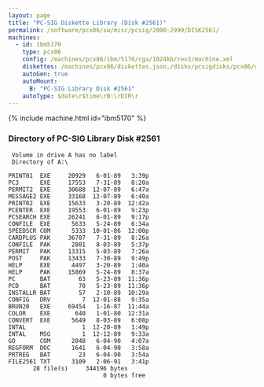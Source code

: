 ```yaml
---
layout: page
title: "PC-SIG Diskette Library (Disk #2561)"
permalink: /software/pcx86/sw/misc/pcsig/2000-2999/DISK2561/
machines:
  - id: ibm5170
    type: pcx86
    config: /machines/pcx86/ibm/5170/cga/1024kb/rev3/machine.xml
    diskettes: /machines/pcx86/diskettes.json,/disks/pcsigdisks/pcx86/diskettes.json
    autoGen: true
    autoMount:
      B: "PC-SIG Library Disk #2561"
    autoType: $date\r$time\rB:\rDIR\r
---
```


{% include machine.html id="ibm5170" %}

### Directory of PC-SIG Library Disk #2561

     Volume in drive A has no label
     Directory of A:\

    PRINT01  EXE     20929   6-01-89   3:39p
    PC3      EXE     17553   7-31-89   8:20a
    PERMIT2  EXE     30688  12-07-89   6:47a
    MESSAGE2 EXE     33168  12-07-89   6:40a
    PRINT02  EXE     15633   3-20-89  12:42a
    PCENTER  EXE     19553   6-01-89   9:23p
    PCSEARCH EXE     26241   6-01-89   9:17p
    CONFILE  EXE      5633   5-24-89   6:34a
    SPEEDSCR COM      5333  10-01-86  12:00p
    CARDPLUS PAK     36787   7-31-89   8:26a
    CONFILE  PAK      2801   8-03-89   5:37p
    PERMIT   PAK     13315   5-03-89   7:26a
    POST     PAK     13433   7-30-89   9:49p
    HELP     EXE      4497   3-20-89   1:40a
    HELP     PAK     15869   5-24-89   8:37a
    PC       BAT        63   5-23-89  11:36p
    PCD      BAT        70   5-23-89  11:36p
    INSTALLR BAT        57   2-10-89  10:29a
    CONFIG   DRV         7  12-01-88   9:35a
    BRUN20   EXE     69454   1-16-87  11:44a
    COLOR    EXE       640   1-01-80  12:31a
    CONVERT  EXE      5649   8-03-89   6:08p
    INTAL                1  12-20-89   1:49p
    INTAL    MSG         1  12-12-89   9:33a
    GO       COM      2048   6-04-90   4:07a
    REGFORM  DOC      1641   6-04-90   3:58a
    PRTREG   BAT        23   6-04-90   3:54a
    FILE2561 TXT      3109   2-06-91   3:41p
           28 file(s)     344196 bytes
                               0 bytes free
